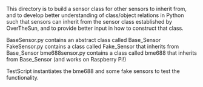 This directory is to build a sensor class for other sensors to inherit from, and to develop better understanding of class/object relations in Python such that sensors can inherit from the sensor class established by OverTheSun, and to provide better input in how to construct that class.

BaseSensor.py contains an abstract class called Base_Sensor
FakeSensor.py contains a class called Fake_Sensor that inherits from Base_Sensor
bme688sensor.py contains a class called bme688 that inherits from Base_Sensor (and works on Raspberry Pi!)

TestScript instantiates the bme688 and some fake sensors to test the functionality.

